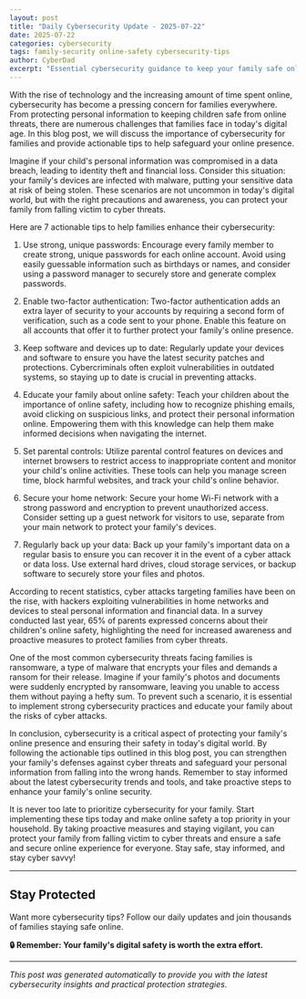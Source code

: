 ```yaml
---
layout: post
title: "Daily Cybersecurity Update - 2025-07-22"
date: 2025-07-22
categories: cybersecurity
tags: family-security online-safety cybersecurity-tips
author: CyberDad
excerpt: "Essential cybersecurity guidance to keep your family safe online"
---
```


With the rise of technology and the increasing amount of time spent online, cybersecurity has become a pressing concern for families everywhere. From protecting personal information to keeping children safe from online threats, there are numerous challenges that families face in today's digital age. In this blog post, we will discuss the importance of cybersecurity for families and provide actionable tips to help safeguard your online presence.

Imagine if your child's personal information was compromised in a data breach, leading to identity theft and financial loss. Consider this situation: your family's devices are infected with malware, putting your sensitive data at risk of being stolen. These scenarios are not uncommon in today's digital world, but with the right precautions and awareness, you can protect your family from falling victim to cyber threats.

Here are 7 actionable tips to help families enhance their cybersecurity:

1. Use strong, unique passwords: Encourage every family member to create strong, unique passwords for each online account. Avoid using easily guessable information such as birthdays or names, and consider using a password manager to securely store and generate complex passwords.

2. Enable two-factor authentication: Two-factor authentication adds an extra layer of security to your accounts by requiring a second form of verification, such as a code sent to your phone. Enable this feature on all accounts that offer it to further protect your family's online presence.

3. Keep software and devices up to date: Regularly update your devices and software to ensure you have the latest security patches and protections. Cybercriminals often exploit vulnerabilities in outdated systems, so staying up to date is crucial in preventing attacks.

4. Educate your family about online safety: Teach your children about the importance of online safety, including how to recognize phishing emails, avoid clicking on suspicious links, and protect their personal information online. Empowering them with this knowledge can help them make informed decisions when navigating the internet.

5. Set parental controls: Utilize parental control features on devices and internet browsers to restrict access to inappropriate content and monitor your child's online activities. These tools can help you manage screen time, block harmful websites, and track your child's online behavior.

6. Secure your home network: Secure your home Wi-Fi network with a strong password and encryption to prevent unauthorized access. Consider setting up a guest network for visitors to use, separate from your main network to protect your family's devices.

7. Regularly back up your data: Back up your family's important data on a regular basis to ensure you can recover it in the event of a cyber attack or data loss. Use external hard drives, cloud storage services, or backup software to securely store your files and photos.

According to recent statistics, cyber attacks targeting families have been on the rise, with hackers exploiting vulnerabilities in home networks and devices to steal personal information and financial data. In a survey conducted last year, 65% of parents expressed concerns about their children's online safety, highlighting the need for increased awareness and proactive measures to protect families from cyber threats.

One of the most common cybersecurity threats facing families is ransomware, a type of malware that encrypts your files and demands a ransom for their release. Imagine if your family's photos and documents were suddenly encrypted by ransomware, leaving you unable to access them without paying a hefty sum. To prevent such a scenario, it is essential to implement strong cybersecurity practices and educate your family about the risks of cyber attacks.

In conclusion, cybersecurity is a critical aspect of protecting your family's online presence and ensuring their safety in today's digital world. By following the actionable tips outlined in this blog post, you can strengthen your family's defenses against cyber threats and safeguard your personal information from falling into the wrong hands. Remember to stay informed about the latest cybersecurity trends and tools, and take proactive steps to enhance your family's online security.

It is never too late to prioritize cybersecurity for your family. Start implementing these tips today and make online safety a top priority in your household. By taking proactive measures and staying vigilant, you can protect your family from falling victim to cyber threats and ensure a safe and secure online experience for everyone. Stay safe, stay informed, and stay cyber savvy!

---

## Stay Protected

Want more cybersecurity tips? Follow our daily updates and join thousands of families staying safe online.

**🔒 Remember: Your family's digital safety is worth the extra effort.**

---
*This post was generated automatically to provide you with the latest cybersecurity insights and practical protection strategies.*

